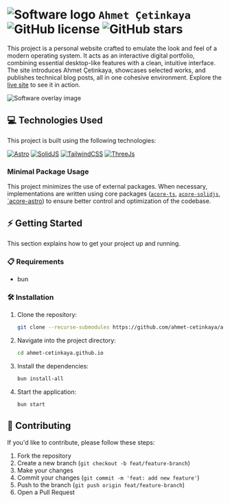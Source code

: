 # ![Software logo](https://github.com/user-attachments/assets/31fbd891-aee5-4e12-9b48-906cfbbfebd4) `Ahmet Çetinkaya` ![GitHub license](https://img.shields.io/github/license/ahmet-cetinkaya/ahmet-cetinkaya.github.io) ![GitHub stars](https://img.shields.io/github/stars/ahmet-cetinkaya/ahmet-cetinkaya.github.io?style=social)

This project is a personal website crafted to emulate the look and feel of a modern operating system. It acts as an interactive digital portfolio, combining essential desktop-like features with a clean, intuitive interface. The site introduces Ahmet Çetinkaya, showcases selected works, and publishes technical blog posts, all in one cohesive environment. Explore the [live site](https://ahmetcetinkaya.me/) to see it in action.

![Software overlay image](https://github.com/user-attachments/assets/d26f83f5-4bdc-4fd3-b72c-02cea5f68406)

## 💻 Technologies Used

This project is built using the following technologies:

[![Astro](https://img.shields.io/badge/Astro-FF5D01?style=for-the-badge&logo=astro&logoColor=white)](https://astro.build/)
[![SolidJS](https://img.shields.io/badge/SolidJS-2C4F7C?style=for-the-badge&logo=solid&logoColor=white)](https://solidjs.com/)
[![TailwindCSS](https://img.shields.io/badge/TailwindCSS-38B2AC?style=for-the-badge&logo=tailwind-css&logoColor=white)](https://tailwindcss.com/)
[![ThreeJs](https://img.shields.io/badge/ThreeJs-black?style=for-the-badge&logo=three.js&logoColor=white)](https://threejs.org/)

### Minimal Package Usage

This project minimizes the use of external packages. When necessary, implementations are written using core packages ([`acore-ts`](https://github.com/ahmet-cetinkaya/acore-ts), [`acore-solidjs`](https://github.com/ahmet-cetinkaya/acore-solidjs), [`acore-astro](https://github.com/ahmet-cetinkaya/acore-astro)) to ensure better control and optimization of the codebase.

## ⚡ Getting Started

This section explains how to get your project up and running.

### 📋 Requirements

- bun

### 🛠️ Installation

1. Clone the repository:
   ```bash
   git clone --recurse-submodules https://github.com/ahmet-cetinkaya/ahmet-cetinkaya.github.io.git
   ```
2. Navigate into the project directory:
   ```bash
   cd ahmet-cetinkaya.github.io
   ```
3. Install the dependencies:
   ```bash
   bun install-all
   ```
4. Start the application:
   ```bash
   bun start
   ```

## 🤝 Contributing

If you'd like to contribute, please follow these steps:

1. Fork the repository
2. Create a new branch (`git checkout -b feat/feature-branch`)
3. Make your changes
4. Commit your changes (`git commit -m 'feat: add new feature'`)
5. Push to the branch (`git push origin feat/feature-branch`)
6. Open a Pull Request
